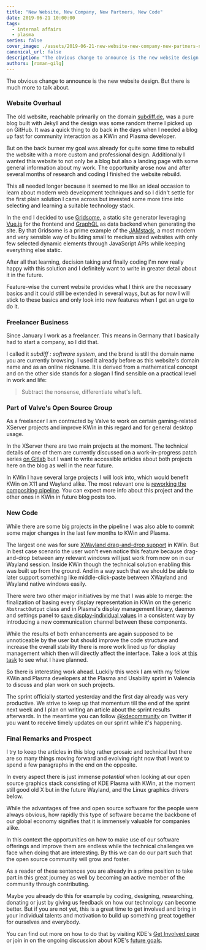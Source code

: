 ```yaml
---
title: "New Website, New Company, New Partners, New Code"
date: 2019-06-21 10:00:00
tags:
  - internal affairs
  - plasma
series: false
cover_image: ./assets/2019-06-21-new-website-new-company-new-partners-new-code.jpg
canonical_url: false
description: "The obvious change to announce is the new website design. But there is much more to talk about."
authors: [roman-gilg]
---
```

The obvious change to announce is the new website design. But there is much more to talk about.

### Website Overhaul
The old website, reachable primarily on the domain [subdiff.de][subdiff.de], was a pure blog built with Jekyll and the design was some random theme I picked up on GitHub. It was a quick thing to do back in the days when I needed a blog up fast for community interaction as a KWin and Plasma developer.

But on the back burner my goal was already for quite some time to rebuild the website with a more custom and professional design. Additionally I wanted this website to not only be a blog but also a landing page with some general information about my work. The opportunity arose now and after several months of research and coding I finished the website rebuild.

This all needed longer because it seemed to me like an ideal occasion to learn about modern web development techniques and so I didn't settle for the first plain solution I came across but invested some more time into selecting and learning a suitable technology stack.

In the end I decided to use [Gridsome][gridsome], a static site generator leveraging [Vue.js][vue] for the frontend and [GraphQL][graphql] as data backend when generating the site. By that Gridsome is a prime example of the [JAMstack][jamstack], a most modern and very sensible way of building small to medium sized websites with only few selected dynamic elements through JavaScript APIs while keeping everything else static.

After all that learning, decision taking and finally coding I'm now really happy with this solution and I definitely want to write in greater detail about it in the future.

Feature-wise the current website provides what I think are the necessary basics and it could still be extended in several ways, but as for now I will stick to these basics and only look into new features when I get an urge to do it.

### Freelancer Business
Since January I work as a freelancer. This means in Germany that I basically had to start a company, so I did that.

I called it *subdiff : software system*, and the brand is still the domain name you are currently browsing. I used it already before as this website's domain name and as an online nickname. It is derived from a mathematical concept and on the other side stands for a slogan I find sensible on a practical level in work and life:

> Subtract the nonsense, differentiate what's left.

### Part of Valve's Open Source Group
As a freelancer I am contracted by Valve to work on certain gaming-related XServer projects and improve KWin in this regard and for general desktop usage.

In the XServer there are two main projects at the moment. The technical details of one of them are currently discussed on a work-in-progress patch series [on Gitlab][xserver-composite-accel-patch] but I want to write accessible articles about both projects here on the blog as well in the near future.

In KWin I have several large projects I will look into, which would benefit KWin on X11 and Wayland alike. The most relevant one is [reworking the compositing pipeline][phab-comp-rework]. You can expect more info about this project and the other ones in KWin in future blog posts too.

### New Code
While there are some big projects in the pipeline I was also able to commit some major changes in the last few months to KWin and Plasma.

The largest one was for sure [XWayland drag-and-drop support][xwl-dnd] in KWin. But in best case scenario the user won't even notice this feature because drag-and-drop between any relevant windows will just work from now on in our Wayland session. Inside KWin though the technical solution enabling this was built up from the ground. And in a way such that we should be able to later support something like middle-click-paste between XWayland and Wayland native windows easily.

There were two other major initiatives by me that I was able to merge: the finalization of basing every display representation in KWin on the generic `AbstractOutput` class and in Plasma's display management library, daemon and settings panel to [save display-individual values][kscreen-patch] in a consistent way by introducing a new communication channel between these components.

While the results of both enhancements are again supposed to be unnoticeable by the user but should improve the code structure and increase the overall stability there is more work lined up for display management which then will directly affect the interface. Take a look at [this task][display-further-work-task] to see what I have planned.

So there is interesting work ahead. Luckily this week I am with my fellow KWin and Plasma developers at the Plasma and Usability sprint in Valencia to discuss and plan work on such projects.

The sprint officially started yesterday and the first day already was very productive. We strive to keep up that momentum till the end of the sprint next week and I plan on writing an article about the sprint results afterwards. In the meantime you can follow [@kdecommunity][twitter-kdecommunity] on Twitter if you want to receive timely updates on our sprint while it's happening.

### Final Remarks and Prospect
I try to keep the articles in this blog rather prosaic and technical but there are so many things moving forward and evolving right now that I want to spend a few paragraphs in the end on the opposite.

In every aspect there is just immense *potential* when looking at our open source graphics stack consisting of KDE Plasma with KWin, at the moment still good old X but in the future Wayland, and the Linux graphics drivers below.

While the advantages of free and open source software for the people were always obvious, how rapidly this type of software became the backbone of our global economy signifies that it is immensely valuable for companies alike.

In this context the opportunities on how to make use of our software offerings and improve them are endless while the technical challenges we face when doing that are interesting. By this we can do our part such that the open source community will grow and foster.

As a reader of these sentences you are already in a prime position to take part in this great journey as well by becoming an active member of the community through contributing.

Maybe you already do this for example by coding, designing, researching, donating or just by giving us feedback on how our technology can become better. But if you are not yet, this is a great time to get involved and bring in your individual talents and motivation to build up something great together for ourselves and everybody.

You can find out more on how to do that by visiting KDE's [Get Involved page][kde-involved] or join in on the ongoing discussion about KDE's [future goals][goals-blog].

[subdiff.de]: https://subdiff.de
[gridsome]: https://gridsome.org
[vue]: https://vuejs.org
[graphql]: https://graphql.org
[jamstack]: https://jamstack.org
[xserver-composite-accel-patch]: https://gitlab.freedesktop.org/xorg/xserver/merge_requests/211
[phab-comp-rework]: https://phabricator.kde.org/T11071
[xwl-dnd]: https://phabricator.kde.org/R108:548978bfe1f714e51af6082933a512d28504f7e3
[kscreen-patch]: https://phabricator.kde.org/T10028
[display-further-work-task]: https://phabricator.kde.org/T11095
[twitter-kdecommunity]: https://twitter.com/kdecommunity
[kde-involved]: https://community.kde.org/Get_Involved
[goals-blog]: http://blog.lydiapintscher.de/2019/06/09/evolving-kde-lets-set-some-new-goals-for-kde/
